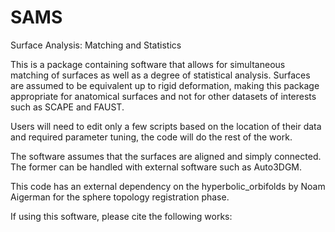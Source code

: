 # SAMS
Surface Analysis: Matching and Statistics

This is a package containing software that allows for simultaneous matching of surfaces as well as a degree of statistical analysis. Surfaces are assumed to be equivalent up to rigid deformation, making this package appropriate for anatomical surfaces and not for other datasets of interests such as SCAPE and FAUST.

Users will need to edit only a few scripts based on the location of their data and required parameter tuning, the code will do the rest of the work.

The software assumes that the surfaces are aligned and simply connected. The former can be handled with external software such as Auto3DGM.

This code has an external dependency on the hyperbolic_orbifolds by Noam Aigerman for the sphere topology registration phase.

If using this software, please cite the following works:
